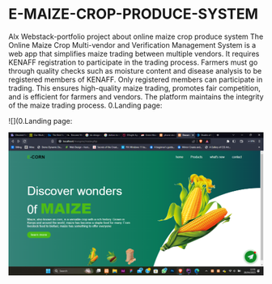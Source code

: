 # E-MAIZE-CROP-PRODUCE-SYSTEM
Alx Webstack-portfolio project about online maize crop produce system
The Online Maize Crop Multi-vendor and Verification Management System is a web app that simplifies maize trading between multiple vendors. It requires KENAFF registration to participate in the trading process. Farmers must go through quality checks such as moisture content and disease analysis to be registered members of KENAFF. Only registered members can participate in trading. This ensures high-quality maize trading, promotes fair competition, and is efficient for farmers and vendors. The platform maintains the integrity of the maize trading process.
0.Landing page:

 ![](0.Landing page:

 ![](https://github.com/Stephenkimani27/E-MAIZE-CROP-PRODUCE-SYSTEM/blob/a9c3beb43522bf174f0267b30330cc9581cdf3a6/img/Screenshot%20(602).png)
